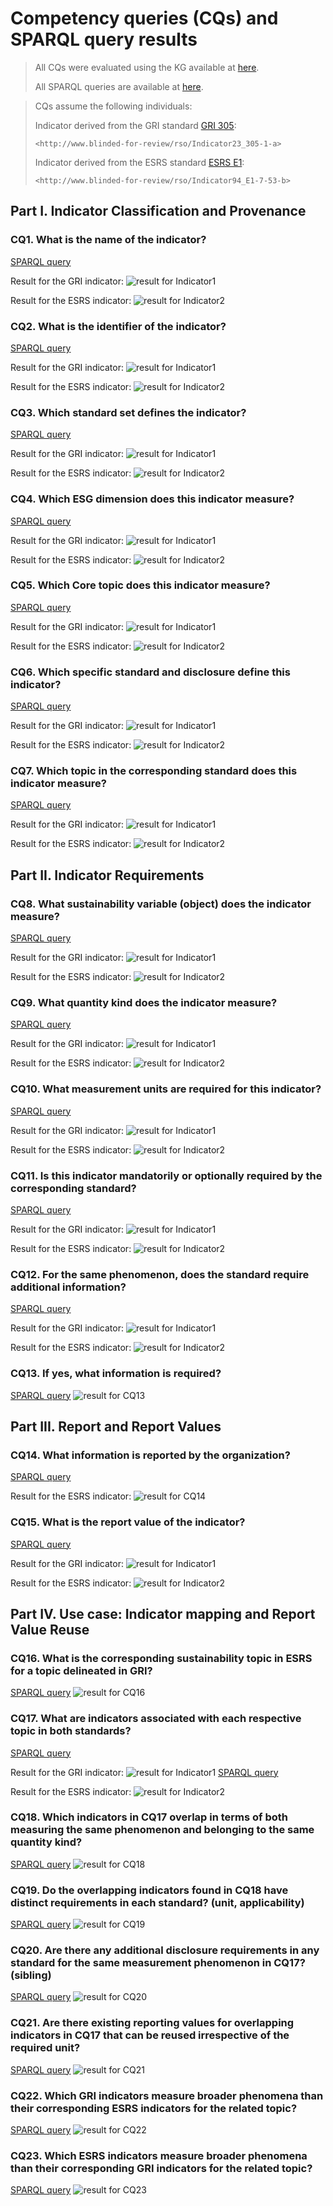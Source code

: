 # Competency queries (CQs) and SPARQL query results

> All CQs were evaluated using the KG available at [here](../RSO-examples/).
>
> All SPARQL queries are available at [here](sparql-query-files).
> 

> CQs assume the following individuals:
> 
> Indicator derived from the GRI standard [GRI 305](https://www.globalreporting.org/publications/documents/english/gri-305-emissions-2016/):
> 
> ```<http://www.blinded-for-review/rso/Indicator23_305-1-a>```
> 
> Indicator derived from the ESRS standard [ESRS E1](https://www.efrag.org/Assets/Download?assetUrl=%2Fsites%2Fwebpublishing%2FSiteAssets%2F08%2520Draft%2520ESRS%2520E1%2520Climate%2520Change%2520November%25202022.pdf):
> 
> ```<http://www.blinded-for-review/rso/Indicator94_E1-7-53-b>```



## Part I. Indicator Classification and Provenance 

### CQ1. What is the name of the indicator?
[SPARQL query](sparql-query-files/cq1-1-sparql-query.rq)

Result for the GRI indicator:
![result for Indicator1](cq-result-screenshots/cq1-1-result.png)

Result for the ESRS indicator:
![result for Indicator2](cq-result-screenshots/cq1-2-result.png)

### CQ2. What is the identifier of the indicator?
[SPARQL query](sparql-query-files/cq2-1-sparql-query.rq)

Result for the GRI indicator:
![result for Indicator1](cq-result-screenshots/cq2-1-result.png)

Result for the ESRS indicator:
![result for Indicator2](cq-result-screenshots/cq2-2-result.png)

### CQ3. Which standard set defines the indicator?
[SPARQL query](sparql-query-files/cq3-1-sparql-query.rq)

Result for the GRI indicator:
![result for Indicator1](cq-result-screenshots/cq3-1-result.png)

Result for the ESRS indicator:
![result for Indicator2](cq-result-screenshots/cq3-2-result.png)

### CQ4. Which ESG dimension does this indicator measure?
[SPARQL query](sparql-query-files/cq4-1-sparql-query.rq)

Result for the GRI indicator:
![result for Indicator1](cq-result-screenshots/cq4-1-result.png)

Result for the ESRS indicator:
![result for Indicator2](cq-result-screenshots/cq4-2-result.png)

### CQ5. Which Core topic does this indicator measure?
[SPARQL query](sparql-query-files/cq5-1-sparql-query.rq)

Result for the GRI indicator:
![result for Indicator1](cq-result-screenshots/cq5-1-result.png)

Result for the ESRS indicator:
![result for Indicator2](cq-result-screenshots/cq5-2-result.png)

### CQ6. Which specific standard and disclosure define this indicator?
[SPARQL query](sparql-query-files/cq6-1-sparql-query.rq)

Result for the GRI indicator:
![result for Indicator1](cq-result-screenshots/cq6-1-result.png)

Result for the ESRS indicator:
![result for Indicator2](cq-result-screenshots/cq6-2-result.png)

### CQ7. Which topic in the corresponding standard does this indicator measure?
[SPARQL query](sparql-query-files/cq7-1-sparql-query.rq)

Result for the GRI indicator:
![result for Indicator1](cq-result-screenshots/cq7-1-result.png)

Result for the ESRS indicator:
![result for Indicator2](cq-result-screenshots/cq7-2-result.png)

## Part II. Indicator Requirements

### CQ8. What sustainability variable (object) does the indicator measure?
[SPARQL query](sparql-query-files/cq8-1-sparql-query.rq)

Result for the GRI indicator:
![result for Indicator1](cq-result-screenshots/cq8-1-result.png)

Result for the ESRS indicator:
![result for Indicator2](cq-result-screenshots/cq8-2-result.png)

### CQ9. What quantity kind does the indicator measure?
[SPARQL query](sparql-query-files/cq9-1-sparql-query.rq)

Result for the GRI indicator:
![result for Indicator1](cq-result-screenshots/cq9-1-result.png)

Result for the ESRS indicator:
![result for Indicator2](cq-result-screenshots/cq9-2-result.png)

### CQ10. What measurement units are required for this indicator?
[SPARQL query](sparql-query-files/cq10-1-sparql-query.rq)

Result for the GRI indicator:
![result for Indicator1](cq-result-screenshots/cq10-1-result.png)

Result for the ESRS indicator:
![result for Indicator2](cq-result-screenshots/cq10-2-result.png)

### CQ11. Is this indicator mandatorily or optionally required by the corresponding standard?
[SPARQL query](sparql-query-files/cq11-1-sparql-query.rq)

Result for the GRI indicator:
![result for Indicator1](cq-result-screenshots/cq11-1-result.png)

Result for the ESRS indicator:
![result for Indicator2](cq-result-screenshots/cq11-2-result.png)

### CQ12. For the same phenomenon, does the standard require additional information?
[SPARQL query](sparql-query-files/cq12-1-sparql-query.rq)

Result for the GRI indicator:
![result for Indicator1](cq-result-screenshots/cq12-1-result.png)

Result for the ESRS indicator:
![result for Indicator2](cq-result-screenshots/cq12-2-result.png)

### CQ13. If yes, what information is required?
[SPARQL query](sparql-query-files/cq13-sparql-query.rq)
![result for CQ13](cq-result-screenshots/cq13-result.png)

## Part III. Report and Report Values
### CQ14. What information is reported by the organization?
[SPARQL query](sparql-query-files/cq14-sparql-query.rq)

Result for the ESRS indicator:
![result for CQ14](cq-result-screenshots/cq14-result.png)

### CQ15. What is the report value of the indicator?
[SPARQL query](sparql-query-files/cq15-1-sparql-query.rq)

Result for the GRI indicator:
![result for Indicator1](cq-result-screenshots/cq15-1-result.png)

Result for the ESRS indicator:
![result for Indicator2](cq-result-screenshots/cq15-2-result.png)

## Part IV. Use case: Indicator mapping and Report Value Reuse
### CQ16. What is the corresponding sustainability topic in ESRS for a topic delineated in GRI?
[SPARQL query](sparql-query-files/cq16-sparql-query.rq)
![result for CQ16](cq-result-screenshots/cq16-result.png)

### CQ17. What are indicators associated with each respective topic in both standards?
[SPARQL query](sparql-query-files/cq17-sparql-query-1.rq)

Result for the GRI indicator:
![result for Indicator1](cq-result-screenshots/cq17-result-1.png)
[SPARQL query](sparql-query-files/cq17-sparql-query-2.rq)

Result for the ESRS indicator:
![result for Indicator2](cq-result-screenshots/cq17-result-2.png)

### CQ18. Which indicators in CQ17 overlap in terms of both measuring the same phenomenon and belonging to the same quantity kind?
[SPARQL query](sparql-query-files/cq18-sparql-query.rq)
![result for CQ18](cq-result-screenshots/cq18-result.png)

### CQ19. Do the overlapping indicators found in CQ18 have distinct requirements in each standard? (unit, applicability)
[SPARQL query](sparql-query-files/cq19-sparql-query.rq)
![result for CQ19](cq-result-screenshots/cq19-result.png)

### CQ20. Are there any additional disclosure requirements in any standard for the same measurement phenomenon in CQ17? (sibling)
[SPARQL query](sparql-query-files/cq20-sparql-query.rq)
![result for CQ20](cq-result-screenshots/cq20-result.png)

### CQ21. Are there existing reporting values for overlapping indicators in CQ17 that can be reused irrespective of the required unit?
[SPARQL query](sparql-query-files/cq21-sparql-query.rq)
![result for CQ21](cq-result-screenshots/cq21-result.png)

### CQ22. Which GRI indicators measure broader phenomena than their corresponding ESRS indicators for the related topic?
[SPARQL query](sparql-query-files/cq22-sparql-query.rq)
![result for CQ22](cq-result-screenshots/cq22-result.png)

### CQ23. Which ESRS indicators measure broader phenomena than their corresponding GRI indicators for the related topic?
[SPARQL query](sparql-query-files/cq23-sparql-query.rq)
![result for CQ23](cq-result-screenshots/cq23-result.png)


